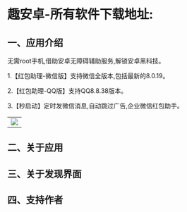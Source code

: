 # 趣安卓-所有软件下载地址:

## 一、应用介绍

无需root手机,借助安卓无障碍辅助服务,解锁安卓黑科技。

1.【红包助理-微信版】支持微信全版本,包括最新的8.0.19。

2.【红包助理-QQ版】支持QQ8.8.38版本。

3.【秒启动】定时发微信消息,自动跳过广告,企业微信红包助手。


<table>
    <tr>
        <td ><center><img src="https://gitee.com/mutoupiaoliu/SoftDownload/blob/main/assets/0001.jpg" ></center></td>
    </tr>
</table>



## 二、关于应用



## 三、关于发现界面



## 四、支持作者





